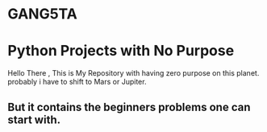 # GANG5TA
# Python Projects with No Purpose

Hello There , This is My Repository with having zero purpose on this planet. probably i have to shift to Mars or Jupiter.

## But it contains the beginners problems one can start with.
